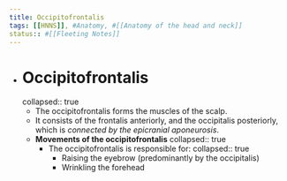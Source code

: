 ```yaml
---
title: Occipitofrontalis
tags: [[HNNS]], #Anatomy, #[[Anatomy of the head and neck]] 
status:: #[[Fleeting Notes]]
---
```


- # Occipitofrontalis
  collapsed:: true
	- The occipitofrontalis forms the muscles of the scalp.
	- It consists of the frontalis anteriorly, and the occipitalis posteriorly, which is *connected by the epicranial aponeurosis*.
	- **Movements of the occipitofrontalis**
	  collapsed:: true
		- The occipitofrontalis is responsible for:
		  collapsed:: true
			- Raising the eyebrow (predominantly by the occipitalis)
			- Wrinkling the forehead
